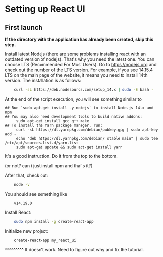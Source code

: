 # Setting up React UI

## First launch
**If the directory with the application has already been created, skip this step.**

Install latest Nodejs (there are some problems installing react with an outdated version of nodejs). That's why you need the latest one. You can choose LTS (Recommended For Most Users).
Go to https://nodejs.org and check out the number of the LTS version. For example, if you see 14.15.4 LTS on the main page of the website, it means you need to install 14th version.
The installation is as follows:
```bash
    curl -sL https://deb.nodesource.com/setup_14.x | sudo -E bash -
```

At the end of the script execution, you will see something similar to
```
## Run `sudo apt-get install -y nodejs` to install Node.js 14.x and npm
## You may also need development tools to build native addons:
     sudo apt-get install gcc g++ make
## To install the Yarn package manager, run:
     curl -sL https://dl.yarnpkg.com/debian/pubkey.gpg | sudo apt-key add -
     echo "deb https://dl.yarnpkg.com/debian/ stable main" | sudo tee /etc/apt/sources.list.d/yarn.list
     sudo apt-get update && sudo apt-get install yarn
```

It's a good instruction. Do it from the top to the bottom.


(or not? can i just install npm and that's it?)

After that, check out:
```bash
    node -v
```

You should see something like
```bash
    v14.19.0
```

Install React:
```bash
    sudo npm install -g create-react-app
```

Initialize new project:
```bash
    create-react-app my_react_ui
```



^^^^^^^^^ It doesn't work. Need to figure out why and fix the tutorial.

